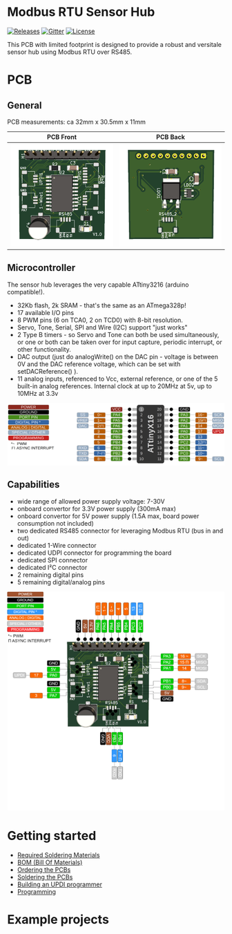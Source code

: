 # Modbus RTU Sensor Hub
<a href="https://github.com/MichielVanwelsenaere/HomeAutomation.ModbusRtuSensorHub/releases" rel="nofollow"><img src="https://img.shields.io/github/release/MichielVanwelsenaere/HomeAutomation.ModbusRtuSensorHub.svg" alt="Releases"></a>
<a href="https://gitter.im/MichielVanwelsenaere/HomeAutomation.ModbusRtuSensorHub" rel="nofollow"><img src="https://img.shields.io/gitter/room/HomeAutomation-ModbusRtuSensorHub/community" alt="Gitter" ></a>
<a href="./LICENSE" rel="nofollow"><img src="https://img.shields.io/github/license/MichielVanwelsenaere/HomeAutomation.ModbusRtuSensorHub.svg" alt="License"></a>

This PCB with limited footprint is designed to provide a robust and versitale sensor hub using Modbus RTU over RS485. 

# PCB

## General
PCB measurements: ca 32mm x 30.5mm x 11mm

PCB Front                   | PCB Back
:--------------------------:|:-------------------------:
![PCB Front](./docs/_img/PCB_3D_Front.png)  |  ![PCB Back](./docs/_img/PCB_3D_Back.png)

## Microcontroller
The sensor hub leverages the very capable ATtiny3216 (arduino compatible!).

- 32Kb flash, 2k SRAM - that's the same as an ATmega328p!
- 17 available I/O pins
- 8 PWM pins (6 on TCA0, 2 on TCD0) with 8-bit resolution.
- Servo, Tone, Serial, SPI and Wire (I2C) support "just works"
- 2 Type B timers - so Servo and Tone can both be used simultaneously, or one or both can be taken over for input capture, periodic interrupt, or other functionality.
- DAC output (just do analogWrite() on the DAC pin - voltage is between 0V and the DAC reference voltage, which can be set with setDACReference() ).
- 11 analog inputs, referenced to Vcc, external reference, or one of the 5 built-in analog references.
Internal clock at up to 20MHz at 5v, up to 10MHz at 3.3v

![Microcontroller Pinout](./docs/_img/Microcontroller_Pinout.png)

## Capabilities 

- wide range of allowed power supply voltage: 7-30V
- onboard convertor for 3.3V power supply (300mA max)
- onboard convertor for 5V power supply (1.5A max, board power consumption not included)
- two dedicated RS485 connector for leveraging Modbus RTU (bus in and out)
- dedicated 1-Wire connector
- dedicated UDPI connector for programming the board
- dedicated SPI connector
- dedicated I²C connector
- 2 remaining digital pins
- 5 remaining digital/analog pins

![FeatherDiagram](./docs/_img/FeatherDiagram.png)

# Getting started

- [Required Soldering Materials](./docs/Required-Soldering-Materials.md)
- [BOM (Bill Of Materials)](./docs/BOM.md)
- [Ordering the PCBs](./docs/Ordering-the-PCBs.md)
- [Soldering the PCBs](./docs/Soldering-the-PCBs.md)
- [Building an UPDI programmer](https://www.electronics-lab.com/project/getting-started-with-the-new-attiny-chips-programming-the-microchips-0-series-and-1-series-attiny-with-the-arduino-ide/)
- [Programming]()

# Example projects
